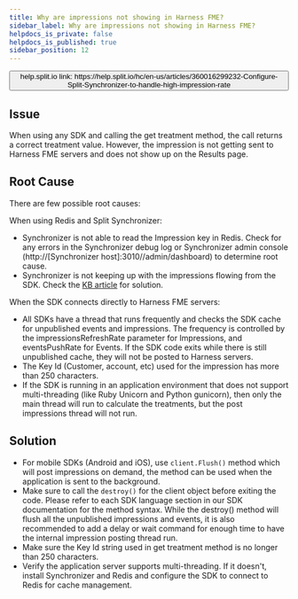 ```yaml
---
title: Why are impressions not showing in Harness FME?
sidebar_label: Why are impressions not showing in Harness FME?
helpdocs_is_private: false
helpdocs_is_published: true
sidebar_position: 12
---
```


<p>
  <button style={{borderRadius:'8px', border:'1px', fontFamily:'Courier New', fontWeight:'800', textAlign:'left'}}> help.split.io link: https://help.split.io/hc/en-us/articles/360016299232-Configure-Split-Synchronizer-to-handle-high-impression-rate </button>
</p>

## Issue

When using any SDK and calling the get treatment method, the call returns a correct treatment value. However, the impression is not getting sent to Harness FME servers and does not show up on the Results page.

## Root Cause

There are few possible root causes:

When using Redis and Split Synchronizer:

* Synchronizer is not able to read the Impression key in Redis. Check for any errors in the Synchronizer debug log or Synchronizer admin console (http://[Synchronizer host]:3010//admin/dashboard) to determine root cause.
* Synchronizer is not keeping up with the impressions flowing from the SDK. Check the [KB article](https://help.split.io/hc/en-us/articles/360016299232-Configure-Split-Synchronizer-for-high-load-Impressions) for solution.

When the SDK connects directly to Harness FME servers:

* All SDKs have a thread that runs frequently and checks the SDK cache for unpublished events and impressions. The frequency is controlled by the impressionsRefreshRate parameter for Impressions, and eventsPushRate for Events. If the SDK code exits while there is still unpublished cache, they will not be posted to Harness servers. 
* The Key Id (Customer, account, etc) used for the impression has more than 250 characters.
* If the SDK is running in an application environment that does not support multi-threading (like Ruby Unicorn and Python gunicorn), then only the main thread will run to calculate the treatments, but the post impressions thread will not run.

## Solution

* For mobile SDKs (Android and iOS), use `client.Flush()` method which will post impressions on demand, the method can be used when the application is sent to the background.
* Make sure to call the `destroy()` for the client object before exiting the code. Please refer to each SDK language section in our SDK documentation for the method syntax. While the destroy() method will flush all the unpublished impressions and events, it is also recommended to add a delay or wait command for enough time to have the internal impression posting thread run.
* Make sure the Key Id string used in get treatment method is no longer than 250 characters.
* Verify the application server supports multi-threading. If it doesn't, install Synchronizer and Redis and configure the SDK to connect to Redis for cache management.